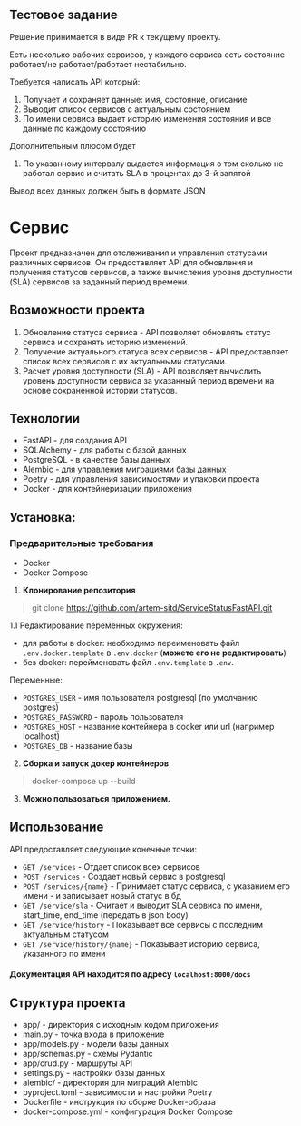 ## Тестовое задание

Решение принимается в виде PR к текущему проекту.

Есть несколько рабочих сервисов, у каждого сервиса есть состояние работает/не работает/работает нестабильно.

Требуется написать API который:

1. Получает и сохраняет данные: имя, состояние, описание
2. Выводит список сервисов с актуальным состоянием
3. По имени сервиса выдает историю изменения состояния и все данные по каждому состоянию

Дополнительным плюсом будет

1. По указанному интервалу выдается информация о том сколько не работал сервис и считать SLA в процентах до 3-й запятой

Вывод всех данных должен быть в формате JSON

# Сервис
Проект предназначен для отслеживания и управления статусами различных сервисов. 
Он предоставляет API для обновления и получения статусов сервисов, а также 
вычисления уровня доступности (SLA) сервисов за заданный период времени.

## Возможности проекта
1. Обновление статуса сервиса - API позволяет обновлять статус сервиса и сохранять 
историю изменений.
2. Получение актуального статуса всех сервисов - API предоставляет список всех 
сервисов с их актуальными статусами.
3. Расчет уровня доступности (SLA) - API позволяет вычислить уровень доступности 
сервиса за указанный период времени на основе сохраненной истории статусов.

## Технологии
- FastAPI - для создания API
- SQLAlchemy - для работы с базой данных
- PostgreSQL - в качестве базы данных
- Alembic - для управления миграциями базы данных
- Poetry - для управления зависимостями и упаковки проекта
- Docker - для контейнеризации приложения

## Установка:

### Предварительные требования
- Docker
- Docker Compose

1. **Клонирование репозитория**

> git clone https://github.com/artem-sitd/ServiceStatusFastAPI.git

1.1 Редактирование переменных окружения:
- для работы в docker: необходимо переименовать файл `.env.docker.template` в `.env.docker` (**можете его не редактировать**)
- без docker: перейменовать файл `.env.template` в `.env`.

Переменные:
- `POSTGRES_USER` - имя пользователя postgresql (по умолчанию postgres)
- `POSTGRES_PASSWORD` - пароль пользователя 
- `POSTGRES_HOST` - название контейнера в docker или url (например localhost)
- `POSTGRES_DB` - название базы

2. **Сборка и запуск докер контейнеров**

> docker-compose up --build

3. **Можно пользоваться приложением.**

## Использование

API предоставляет следующие конечные точки:
- `GET /services` - Отдает список всех сервисов
- `POST /services` - Создает новый сервис в postgresql
- `POST /services/{name}` - Принимает статус сервиса, с указанием его имени - и записывает новый статус в бд
- `GET /service/sla` - Считает и выводит SLA сервиса по имени, start_time, end_time (передать в json body)
- `GET /service/history` - Показывает все сервисы с последним актуальным статусом
- `GET /service/history/{name}` - Показывает историю сервиса, указанного по имени

#### Документация API находится по адресу `localhost:8000/docs`

## Структура проекта

- app/ - директория с исходным кодом приложения
- main.py - точка входа в приложение
- app/models.py - модели базы данных
- app/schemas.py - схемы Pydantic
- app/crud.py - маршруты API
- settings.py - настройки базы данных
- alembic/ - директория для миграций Alembic
- pyproject.toml - зависимости и настройки Poetry
- Dockerfile - инструкция по сборке Docker-образа
- docker-compose.yml - конфигурация Docker Compose










